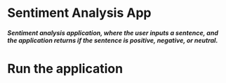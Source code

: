 # Sentiment Analysis App
##### Sentiment analysis application, where the user inputs a sentence, and the application returns if the sentence is positive, negative, or neutral.

# Run the application
